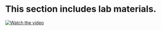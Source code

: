 # This section includes lab materials. 

[![Watch the video](https://img.youtube.com/vi/nTQUwghvy5Q/default.jpg)](https://youtu.be/nTQUwghvy5Q)

